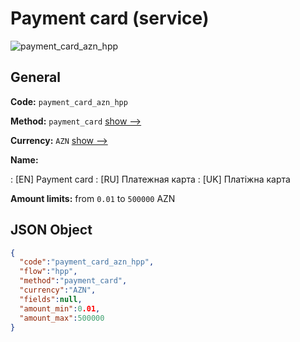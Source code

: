 
# Payment card (service) 
![payment_card_azn_hpp](https://static.openfintech.io/payment_methods/payment_card_azn_hpp/logo.svg?w=400&c=v0.59.26#w200)  

## General 
 
**Code:** `payment_card_azn_hpp` 
 
**Method:** `payment_card` 
 [show -->](/payment-methods/payment_card/) 
 
**Currency:** `AZN` [show -->](/currencies/AZN/) 
 
**Name:** 
 
:	[EN] Payment card 
:	[RU] Платежная карта 
:	[UK] Платіжна карта 
 
**Amount limits:** from `0.01` to `500000` AZN 

## JSON Object 

```json
{
  "code":"payment_card_azn_hpp",
  "flow":"hpp",
  "method":"payment_card",
  "currency":"AZN",
  "fields":null,
  "amount_min":0.01,
  "amount_max":500000
}
```  

